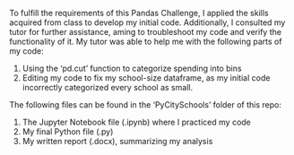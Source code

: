 To fulfill the requirements of this Pandas Challenge, I applied the skills acquired from class to develop my initial code. Additionally, I consulted my tutor for further assistance, aming to troubleshoot my code and verify the functionality of it. My tutor was able to help me with the following parts of my code:
1. Using the ‘pd.cut’ function to categorize spending into bins
2. Editing my code to fix my school-size dataframe, as my initial code incorrectly categorized every school as small.
   
The following files can be found in the ‘PyCitySchools’ folder of this repo:
1. The Jupyter Notebook file (.ipynb) where I practiced my code
2. My final Python file (.py)
3. My written report (.docx), summarizing my analysis
